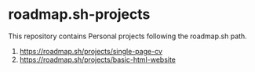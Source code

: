 # roadmap.sh-projects

This repository contains Personal projects following the roadmap.sh path.

1. https://roadmap.sh/projects/single-page-cv
2. https://roadmap.sh/projects/basic-html-website
